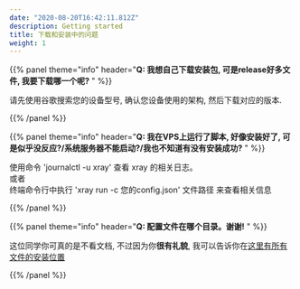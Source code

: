 ```yaml
---
date: "2020-08-20T16:42:11.812Z"
description: Getting started
title: 下载和安装中的问题
weight: 1
---
```


{{% panel theme="info" header="**Q: 我想自己下载安装包, 可是release好多文件, 我要下载哪一个呢?** " %}}

请先使用谷歌搜索您的设备型号, 确认您设备使用的架构, 然后下载对应的版本. <br />

{{% /panel %}}

{{% panel theme="info" header="**Q: 我在VPS上运行了脚本, 好像安装好了, 可是似乎没反应?/系统服务器不能启动?/我也不知道有没有安装成功?** " %}}

使用命令 'journalctl -u xray' 查看 xray 的相关日志。<br />
或者<br /> 
终端命令行中执行 'xray run -c 您的config.json' 文件路径 来查看相关信息

{{% /panel %}}

{{% panel theme="info" header="**Q: 配置文件在哪个目录。谢谢!** " %}}

这位同学你可真的是不看文档, 不过因为你**很有礼貌**, 我可以告诉你在[这里有所有文件的安装位置](https://github.com/XTLS/Xray-install#xray-install)

{{% /panel %}}


